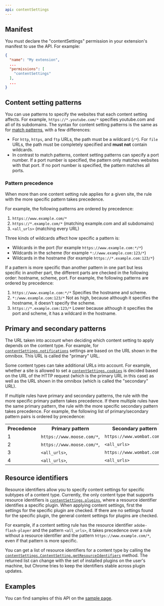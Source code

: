 ```yaml
---
api: contentSettings
---
```


## Manifest

You must declare the "contentSettings" permission in your extension's manifest to use the API. For
example:

```json
{
  "name": "My extension",
  ...
  "permissions": [
    "contentSettings"
  ],
  ...
}
```

## Content setting patterns

You can use patterns to specify the websites that each content setting affects. For example,
`https://*.youtube.com/*` specifies youtube.com and all of its subdomains. The syntax for content
setting patterns is the same as for [match patterns][1], with a few differences:

- For `http`, `https`, and `ftp` URLs, the path must be a wildcard (`/*`). For `file` URLs, the path
  must be completely specified and **must not** contain wildcards.
- In contrast to match patterns, content setting patterns can specify a port number. If a port
  number is specified, the pattern only matches websites with that port. If no port number is
  specified, the pattern matches all ports.

### Pattern precedence

When more than one content setting rule applies for a given site, the rule with the more specific
pattern takes precedence.

For example, the following patterns are ordered by precedence:

1. `https://www.example.com/*`
2. `https://*.example.com/*` (matching example.com and all subdomains)
3. `<all_urls>` (matching every URL)

Three kinds of wildcards affect how specific a pattern is:

- Wildcards in the port (for example `https://www.example.com:*/*`)
- Wildcards in the scheme (for example `*://www.example.com:123/*`)
- Wildcards in the hostname (for example `https://*.example.com:123/*`)

If a pattern is more specific than another pattern in one part but less specific in another part,
the different parts are checked in the following order: hostname, scheme, port. For example, the
following patterns are ordered by precedence:

1.  `https://www.example.com:*/*`
    Specifies the hostname and scheme.
2.  `*:/www.example.com:123/*`
    Not as high, because although it specifies the hostname, it doesn't specify the scheme.
3.  `https://*.example.com:123/*`
    Lower because although it specifies the port and scheme, it has a wildcard in the hostname.

## Primary and secondary patterns

The URL taken into account when deciding which content setting to apply depends on the content type.
For example, for [`contentSettings.notifications`][2] settings are based on the URL shown in the
omnibox. This URL is called the "primary" URL.

Some content types can take additional URLs into account. For example, whether a site is allowed to
set a [`contentSettings.cookies`][3] is decided based on the URL of the HTTP request (which is the
primary URL in this case) as well as the URL shown in the omnibox (which is called the "secondary"
URL).

If multiple rules have primary and secondary patterns, the rule with the more specific primary
pattern takes precedence. If there multiple rules have the same primary pattern, the rule with the
more specific secondary pattern takes precedence. For example, the following list of
primary/secondary pattern pairs is ordered by precedence:

<table><tbody><tr><th>Precedence</th><th>Primary pattern</th><th>Secondary pattern</th></tr><tr><td>1</td><td><code>https://www.moose.com/*</code>,</td><td><code>https://www.wombat.com/*</code></td></tr><tr><td>2</td><td><code>https://www.moose.com/*</code>,</td><td><code>&lt;all_urls&gt;</code></td></tr><tr><td>3</td><td><code>&lt;all_urls&gt;</code>,</td><td><code>https://www.wombat.com/*</code></td></tr><tr><td>4</td><td><code>&lt;all_urls&gt;</code>,</td><td><code>&lt;all_urls&gt;</code></td></tr></tbody></table>

## Resource identifiers

Resource identifiers allow you to specify content settings for specific subtypes of a content type.
Currently, the only content type that supports resource identifiers is [`contentSettings.plugins`][4],
where a resource identifier identifies a specific plugin. When applying content settings, first the
settings for the specific plugin are checked. If there are no settings found for the specific
plugin, the general content settings for plugins are checked.

For example, if a content setting rule has the resource identifier `adobe-flash-player` and the
pattern `<all_urls>`, it takes precedence over a rule without a resource identifier and the pattern
`https://www.example.com/*`, even if that pattern is more specific.

You can get a list of resource identifiers for a content type by calling the
[`contentSettings.ContentSetting.getResourceIdentifiers`][5] method. The returned list can change with
the set of installed plugins on the user's machine, but Chrome tries to keep the identifiers stable
across plugin updates.

## Examples

You can find samples of this API on the [sample page][6].

[1]: /docs/extensions/mv2/match_patterns
[2]: #property-notifications
[3]: #property-cookies
[4]: #property-plugins
[5]: #method-ContentSetting-getResourceIdentifiers
[6]: /docs/extensions/mv2/samples#search:contentSettings
